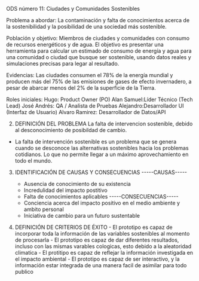 ODS número 11: Ciudades y Comunidades Sostenibles

Problema a abordar: La contaminación y falta de conocimientos acerca de la sostenibilidad y la posibilidad de una sociedad más sostenible.

Población y objetivo: Miembros de ciudades y comunidades con consumo de recursos energéticos y de agua. El objetivo es presentar una herramienta para calcular un estimado de consumo de energía y agua para una comunidad o ciudad que busque ser sostenible, usando datos reales y simulaciones precisas para legar al resultado.

Evidencias: Las ciudades consumen el 78% de la energía mundial y producen más del 75% de las emisiones de gases de efecto invernadero, a pesar de abarcar menos del 2% de la superficie de la Tierra.

Roles iniciales:
Hugo: Product Owner (PO)
Alan Samuel:Líder Técnico (Tech Lead)
José Andrés: QA / Analista de Pruebas
Alejandro:Desarrollador UI (Interfaz de Usuario)
Alvaro Ramirez: Desarrollador de Datos/API

2. DEFINICIÓN DEL PROBLEMA
La falta de intervencion sostenible, debido al desconocimiento de posibildad de cambio.
 - La falta de intervención sostenible es un problema que se genera cuando se desconoce las alternativas sostenibles hacia los problemas cotidianos. Lo que no permite llegar a un máximo aprovechamiento en todo el mundo.

3. IDENTIFICACIÓN DE CAUSAS Y CONSECUENCIAS
-----CAUSAS-----
   - Ausencia de conocimiento de su existencia 
   - Incredulidad del impacto postitivo
   - Falta de conocimientos aplicables
-----CONSECUENCIAS-----
   - Conciencia acerca del impacto positivo en el medio ambiente y ambito personal
   - Iniciativa de cambio para un futuro sustentable
  
  4. DEFINICIÓN DE CRITERIOS DE ÉXITO
    - El prototipo es capaz de incorporar toda la información de las variables sostenibles al momento de procesarla
    - El prototipo es capaz de dar diferentes resultados, incluso con las mismas varables cologicas, esto debido a la aleatoridad climatica
    - El protitipo es capaz de reflejar la información investigada en el impacto ambiental
    - El prototipo es capaz de ser interactivo, y la información estar integrada de una manera facil de asimilar para todo publico
